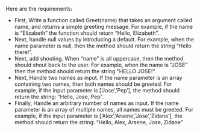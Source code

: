 Here are the requirements:

- First, Write a function called Greet(name) that takes an argument called name, and returns a simple greeting message. For example, if the name is “Elizabeth” the function should return “Hello, Elizabeth”.
- Next, handle null values by introducing a default. For example, when the name parameter is null, then the method should return the string “Hello there!”.
- Next, add shouting. When “name” is all uppercase, then the method should shout back to the user. For example, when the name is "JOSE" then the method should return the string "HELLO JOSE!".
- Next, Handle two names as input. If the name parameter is an array containing two names, then both names should be greeted. For example, if the input parameter is [‘Jose’,’Pep’], the method should return the string: “Hello, Jose, Pep”.
- Finally, Handle an arbitrary number of names as input. If the name parameter is an array of multiple names, all names must be greeted. For example, if the input parameter is [‘Alex’,’Arsene’,’Jose’,’Zidane’], the method should return the string: “Hello, Alex, Arsene, Jose, Zidane”
